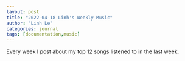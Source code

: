 ```yaml
---
layout: post
title: "2022-04-18 Linh's Weekly Music"
author: "Linh Le"
categories: journal
tags: [documentation,music]
---
```


Every week I post about my top 12 songs listened to in the last week.